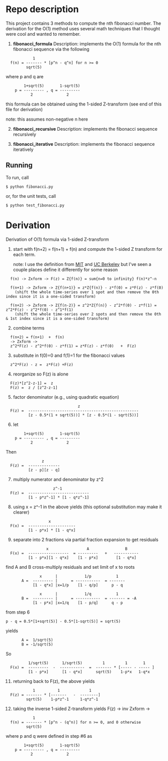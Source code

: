 # Repo description
This project contains 3 methods to compute the nth fibonacci number. The derivation for the O(1) method uses several math techniques that I thought were cool and wanted to remember.

1. **fibonacci_formula**
  Description: implements the O(1) formula for the nth fibonacci sequence via the following
  
```
            1      
  f(n) = ------- * [p^n - q^n] for n >= 0
         sqrt(5)   
```

  where p and q are
  
```
        1+sqrt(5)       1-sqrt(5) 
    p = --------- , q = --------- 
           2               2      
```

 this formula can be obtained using the 1-sided Z-transform (see end of this file for derivation)

 note: this assumes non-negative n here


2. **fibonacci_recursive**
 Description: implements the fibonacci sequence recursively

3. **fibonacci_iterative**
 Description: implements the fibonacci sequence iteratively


## Running 
To run, call  
```shell
$ python fibonacci.py
```

or, for the unit tests, call
```shell
$ python test_fibonacci.py
```


# Derivation 
Derivation of O(1) formula via 1-sided Z-transform

1. start with f(n+2) = f(n+1) + f(n) and compute the 1-sided Z transform for each term. 

	note: I use the definition from [MIT](https://eecs6302.mit.edu/_static/fall21/extras/siebert8.pdf) and [UC Berkeley](https://inst.eecs.berkeley.edu/~ee120/fa19/LectureNotes/Lecture23.pdf) but I've seen a couple places define it differently for some reason

```
  f(n) -> Zxform -> F(z) = Z{f(n)} = sum{n=0 to infinity} f(n)*z^-n

  f(n+1) -> Zxform -> Z{f(n+1)} = z*Z{f(n)} - z*f(0) = z*F(z) - z*f(0)
    (shift the whole time-series over 1 spot and then remove the 0th index since it is a one-sided transform)
  
  f(n+2) -> Zxform -> Z{f(n-2)} = z^2*Z{f(n)} - z^2*f(0) - z*f(1) = z^2*F(z) - z^2*f(0) - z^1*f(1)
    (shift the whole time-series over 2 spots and then remove the 0th & 1st index since it is a one-sided transform)
```

2. combine terms

```
  f(n+2) = f(n+1)  +  f(n) 
  -> Zxform ->
  z^2*F(z) - z^2*f(0) - z*f(1) = z*F(z) - z*f(0)   +  F(z)
```

3. substitute in f(0)=0 and f(1)=1 for the fibonacci values

```
  z^2*F(z) - z =  z*F(z) +F(z)
```

4. reorganize so F(z) is alone

```
  F(z)*[z^2-z-1] =  z
  F(z) =  z / [z^2-z-1]
```

5. factor denominator (e.g., using quadratic equation)

```
                                z
  F(z) =  -------------------------------------------------
          [z - 0.5*(1 + sqrt(5))] * [z - 0.5*(1 - sqrt(5))]
```

6. let 

```
        1+sqrt(5)       1-sqrt(5) 
    p = --------- , q = --------- 
           2               2   
```
  Then

```
                z       
  F(z) =  -------------- 
          [z - p][z - q]
```

7. multiply numerator and denominator by z^2

```
                     z^-1       
  F(z) =  --------------------------- 
          [1 - p*z^-1] * [1 - q*z^-1]
```

8. using x = z^-1 in the above yields (this optional substitution may make it clearer)

```
                   x       
  F(x) =  --------------------- 
          [1 - p*x] * [1 - q*x]
```

9. separate into 2 fractions via partial fraction expansion to get residuals

```
                  x                 A                B
  F(x) =  ------------------  = ---------   +   -----------  
          [1 - p*x][1 - q*x]    [1 - p*x]        [1 - q*x]
```

find A and B
cross-multiply residuals and set limit of x to roots

```
               x      |            1/p           1        
       A =  --------- |      = -----------  = ------- 
            [1 - q*x] |x=1/p    [1 - q/p]      p - q

               x      |            1/q           1        
       B =  --------- |      = -----------  = ------- = -A
            [1 - p*x] |x=1/q    [1 - p/q]      q - p
```

from step 6

```
p - q = 0.5*[1+sqrt(5)] - 0.5*[1-sqrt(5)] = sqrt(5)
```

yields

```
       A =  1/sqrt(5)
       B = -1/sqrt(5)
```

So 

```
          1/sqrt(5)      1/sqrt(5)         1         1       1    
  F(x) =  ---------  -  -----------  =  ------- * [----- - ----- ]
          [1 - p*x]      [1 - q*x]      sqrt(5)    1-p*x   1-q*x
```


11. returning back to F(z), the above yields

```
            1          1             1    
  F(z) = ------- * [-------   -  --------]
         sqrt(5)    1-p*z^-1     1-q*z^-1
```


12. taking the inverse 1-sided Z-transform yields
F(z) -> inv Zxform ->

```
            1      
  f(n) = ------- * [p^n - (q^n)] for n >= 0, and 0 otherwise
         sqrt(5)   
```

where p and q were defined in step #6 as

```
        1+sqrt(5)       1-sqrt(5) 
    p = --------- , q = --------- 
           2               2      
```




